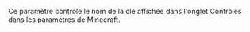 Ce paramètre contrôle le nom de la clé affichée dans l'onglet Contrôles dans les paramètres de Minecraft.